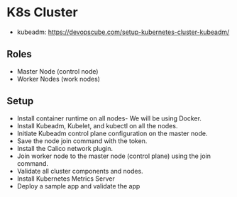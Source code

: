 # K8s Cluster

- kubeadm: https://devopscube.com/setup-kubernetes-cluster-kubeadm/

## Roles
- Master Node (control node)
- Worker Nodes (work nodes)

## Setup
- Install container runtime on all nodes- We will be using Docker.
- Install Kubeadm, Kubelet, and kubectl on all the nodes.
- Initiate Kubeadm control plane configuration on the master node.
- Save the node join command with the token.
- Install the Calico network plugin.
- Join worker node to the master node (control plane) using the join command.
- Validate all cluster components and nodes.
- Install Kubernetes Metrics Server
- Deploy a sample app and validate the app
    
